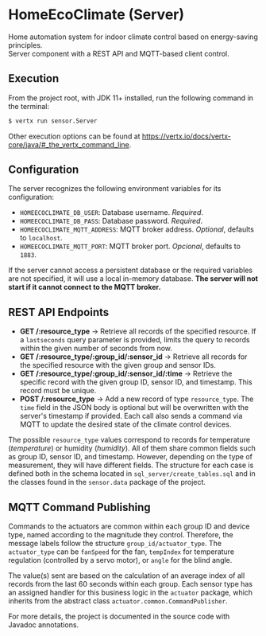 # HomeEcoClimate (Server)

Home automation system for indoor climate control based on energy-saving principles.  
Server component with a REST API and MQTT-based client control.

## Execution

From the project root, with JDK 11+ installed, run the following command in the terminal:

```sh
$ vertx run sensor.Server
```

Other execution options can be found at <https://vertx.io/docs/vertx-core/java/#_the_vertx_command_line>.

## Configuration

The server recognizes the following environment variables for its configuration:

* `HOMEECOCLIMATE_DB_USER`: Database username. _Required_.
* `HOMEECOCLIMATE_DB_PASS`: Database password. _Required_.
* `HOMEECOCLIMATE_MQTT_ADDRESS`: MQTT broker address. _Optional_, defaults to `localhost`.
* `HOMEECOCLIMATE_MQTT_PORT`: MQTT broker port. _Opcional_, defaults to `1883`.

If the server cannot access a persistent database or the required variables are not specified, it will use a local in-memory database. **The server will not start if it cannot connect to the MQTT broker.**

## REST API Endpoints

* **GET /:resource_type** &rarr; Retrieve all records of the specified resource. If a `lastseconds` query parameter is provided, limits the query to records within the given number of seconds from now.
* **GET /:resource_type/:group_id/:sensor_id** &rarr; Retrieve all records for the specified resource with the given group and sensor IDs.
* **GET /:resource_type/:group_id/:sensor_id/:time** &rarr; Retrieve the specific record with the given group ID, sensor ID, and timestamp. This record must be unique.
* **POST /:resource_type** &rarr; Add a new record of type `resource_type`. The `time` field in the JSON body is optional but will be overwritten with the server's timestamp if provided. Each call also sends a command via MQTT to update the desired state of the climate control devices.

The possible `resource_type` values correspond to records for temperature (_temperature_) or humidity (_humidity_). All of them share common fields such as group ID, sensor ID, and timestamp. However, depending on the type of measurement, they will have different fields. The structure for each case is defined both in the schema located in `sql_server/create_tables.sql` and in the classes found in the `sensor.data` package of the project.

## MQTT Command Publishing

Commands to the actuators are common within each group ID and device type, named according to the magnitude they control. Therefore, the message labels follow the structure `group_id/actuator_type`. The `actuator_type` can be `fanSpeed` for the fan, `tempIndex` for temperature regulation (controlled by a servo motor), or `angle` for the blind angle.

The value(s) sent are based on the calculation of an average index of all records from the last 60 seconds within each group. Each sensor type has an assigned handler for this business logic in the `actuator` package, which inherits from the abstract class `actuator.common.CommandPublisher`.

For more details, the project is documented in the source code with Javadoc annotations.
